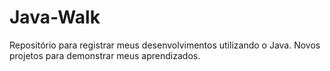 # Java-Walk
Repositório para registrar meus desenvolvimentos utilizando o Java.
Novos projetos para demonstrar meus aprendizados.
